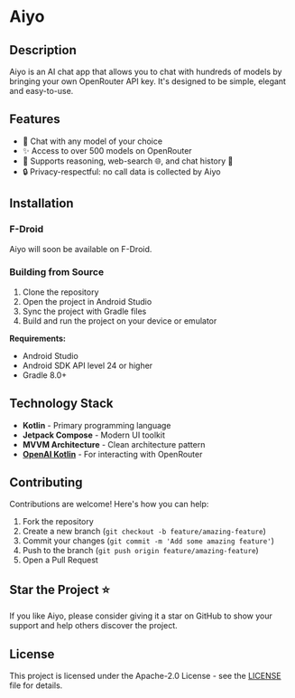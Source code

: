 # Aiyo

## Description

Aiyo is an AI chat app that allows you to chat with hundreds of models by bringing your own OpenRouter API key. It's designed to be simple, elegant and easy-to-use.

## Features

- 💬 Chat with any model of your choice
- ✨ Access to over 500 models on OpenRouter
- 🧠 Supports reasoning, web-search 🌐, and chat history 📜
- 🔒 Privacy-respectful: no call data is collected by Aiyo

## Installation

### F-Droid
Aiyo will soon be available on F-Droid.

### Building from Source
1. Clone the repository
2. Open the project in Android Studio
3. Sync the project with Gradle files
4. Build and run the project on your device or emulator

**Requirements:**
- Android Studio
- Android SDK API level 24 or higher
- Gradle 8.0+

## Technology Stack

- **Kotlin** - Primary programming language
- **Jetpack Compose** - Modern UI toolkit
- **MVVM Architecture** - Clean architecture pattern
- **[OpenAI Kotlin](https://github.com/aallam/openai-kotlin)** - For interacting with OpenRouter

## Contributing

Contributions are welcome! Here's how you can help:

1. Fork the repository
2. Create a new branch (`git checkout -b feature/amazing-feature`)
3. Commit your changes (`git commit -m 'Add some amazing feature'`)
4. Push to the branch (`git push origin feature/amazing-feature`)
5. Open a Pull Request

## Star the Project ⭐

If you like Aiyo, please consider giving it a star on GitHub to show your support and help others discover the project.

## License

This project is licensed under the Apache-2.0 License - see the [LICENSE](LICENSE) file for details.

